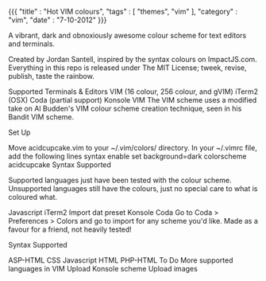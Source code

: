 {{{ "title" : "Hot VIM colours", "tags" : [ "themes", "vim" ], "category" : "vim", "date" : "7-10-2012" }}}

A vibrant, dark and obnoxiously awesome colour scheme for text editors and terminals.

Created by Jordan Santell, inspired by the syntax colours on ImpactJS.com. Everything in this repo is released under The MIT License; tweek, revise, publish, taste the rainbow.

Supported Terminals & Editors
VIM (16 colour, 256 colour, and gVIM)
iTerm2 (OSX)
Coda (partial support)
Konsole
VIM
The VIM scheme uses a modified take on Al Budden's VIM colour scheme creation technique, seen in his Bandit VIM scheme.

Set Up

Move acidcupcake.vim to your ~/.vim/colors/ directory.
In your ~/.vimrc file, add the following lines
syntax enable
set background=dark
colorscheme acidcupcake
Syntax Supported

Supported languages just have been tested with the colour scheme. Unsupported languages still have the colours, just no special care to what is coloured what.

Javascript
iTerm2
Import dat preset
Konsole
Coda
Go to Coda > Preferences > Colors and go to import for any scheme you'd like. Made as a favour for a friend, not heavily tested!

Syntax Supported

ASP-HTML
CSS
Javascript
HTML
PHP-HTML
To Do
More supported languages in VIM
Upload Konsole scheme
Upload images